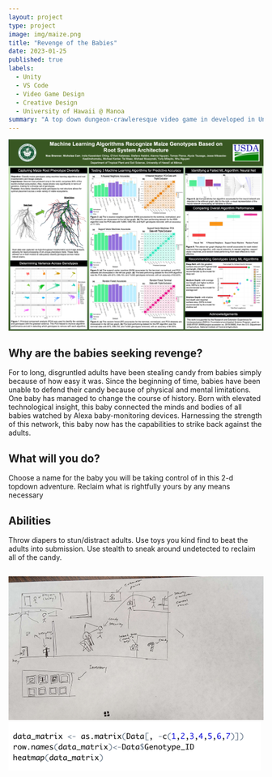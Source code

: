 ```yaml
---
layout: project
type: project
image: img/maize.png
title: "Revenge of the Babies"
date: 2023-01-25
published: true
labels:
  - Unity
  - VS Code
  - Video Game Design
  - Creative Design
  - University of Hawaii @ Manoa
summary: "A top down dungeon-crawleresque video game in developed in Unity."
---
```


<div class="ui large rounded images">

  <img class="ui image" src="../img/big-poster.png">

</div>

## Why are the babies seeking revenge?

For to long, disgruntled adults have been stealing candy from babies simply because of how easy it was. Since the beginning of time, babies have been unable to defend their candy because of physical and mental limitations. One baby has managed to change the course of history. Born with elevated technological insight, this baby connected the minds and bodies of all babies watched by Alexa baby-monitoring devices. Harnessing the strength of this network, this baby now has the capabilities to strike back against the adults. 

## What will you do?

Choose a name for the baby you will be taking control of in this 2-d topdown adventure. Reclaim what is rightfully yours by any means necessary

## Abilities

Throw diapers to stun/distract adults. Use toys you kind find to beat the adults into submission. Use stealth to sneak around undetected to reclaim all of the candy.

## 


<div class="ui large images">

  <img class="ui image" src="../img/babyScene1.jpg">

</div>

<div class="ui large images">

  <img class="ui image" src="../img/code2.png">

</div>




